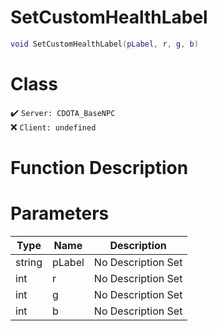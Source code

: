 # SetCustomHealthLabel
```lua
void SetCustomHealthLabel(pLabel, r, g, b)
```
# Class
✔️ `Server: CDOTA_BaseNPC`  
❌ `Client: undefined`  

# Function Description

# Parameters
Type|Name|Description
--|--|--
string|pLabel|No Description Set
int|r|No Description Set
int|g|No Description Set
int|b|No Description Set
